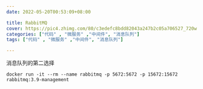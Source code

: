 ```yaml
---
date: 2022-05-20T00:53:09+08:00

title: RabbitMQ
cover: https://pic4.zhimg.com/80/c3edefc8bdd82043a247b2c05a706527_720w.jpg
categories: ["代码" , "微服务" ,"中间件", "消息队列"]
tags: ["代码" , "微服务" ,"中间件", "消息队列"]

---
```


消息队列的第二选择
```shell
docker run -it --rm --name rabbitmq -p 5672:5672 -p 15672:15672 rabbitmq:3.9-management
```
